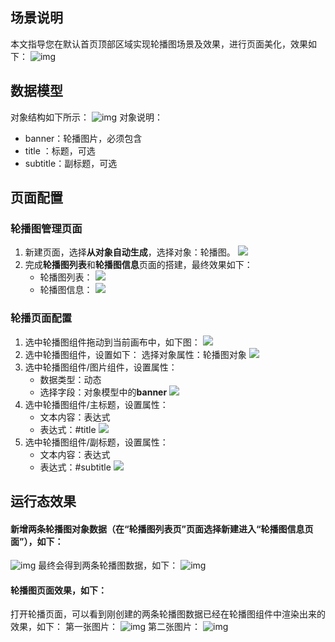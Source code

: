 ## 场景说明

本文指导您在默认首页顶部区域实现轮播图场景及效果，进行页面美化，效果如下：
![img](https://qcloudimg.tencent-cloud.cn/raw/cfeb590a56f012c334d37ef52042cd91.png)




## 数据模型

对象结构如下所示：
![img](https://qcloudimg.tencent-cloud.cn/raw/9ad5a0346cb902a070d8e7380e59a081.png)
对象说明：
- banner：轮播图片，必须包含
- title ：标题，可选
- subtitle：副标题，可选


## 页面配置

### 轮播图管理页面

1. 新建页面，选择**从对象自动生成**，选择对象：轮播图。
![](https://qcloudimg.tencent-cloud.cn/raw/dc190775977786f9ad7f34bf680aee9b.png)
2. 完成**轮播图列表**和**轮播图信息**页面的搭建，最终效果如下：
	- 轮播图列表：
	<img src="https://qcloudimg.tencent-cloud.cn/raw/d713b078e912c83eaec8df7596bebe61.png" ></img>
	- 轮播图信息：
	<img src="https://qcloudimg.tencent-cloud.cn/raw/f4e6cab68e8b4ff4f4011d574b8861c2.png" ></img>

### 轮播页面配置

1. 选中轮播图组件拖动到当前画布中，如下图：
<img src="https://qcloudimg.tencent-cloud.cn/raw/35463682aa82c6565e9c52d42bc1a8de.png"></img>
2. 选中轮播图组件，设置如下：
选择对象属性：轮播图对象
<img src="https://qcloudimg.tencent-cloud.cn/raw/e983f1897a347db4f1aa74a8bcbf7bb7.png"></img>
3. 选中轮播图组件/图片组件，设置属性：
	- 数据类型：动态
	- 选择字段：对象模型中的**banner**
<img src="https://qcloudimg.tencent-cloud.cn/raw/e983f1897a347db4f1aa74a8bcbf7bb7.png"></img>
4. 选中轮播图组件/主标题，设置属性：
	- 文本内容：表达式
	- 表达式：#title
<img src="https://qcloudimg.tencent-cloud.cn/raw/3c434b32351ff44a1d3fbde1b3bd42c1.png"></img>
5. 选中轮播图组件/副标题，设置属性：
	- 文本内容：表达式
	- 表达式：#subtitle
<img src="https://qcloudimg.tencent-cloud.cn/raw/544a90737b679bb843efb4cc6a47ac9c.png"></img>

## 运行态效果

#### 新增两条轮播图对象数据（在“轮播图列表页”页面选择新建进入“轮播图信息页面”），如下：
![img](https://qcloudimg.tencent-cloud.cn/raw/dac9ce2a758b80d6b5f084746bcd3a26.jpg)
最终会得到两条轮播图数据，如下：
![img](https://qcloudimg.tencent-cloud.cn/raw/540a67832c79eb2d66016fd02a144f96.png)


#### 轮播图页面效果，如下：

打开轮播页面，可以看到刚创建的两条轮播图数据已经在轮播图组件中渲染出来的效果，如下：
第一张图片：
![img](https://qcloudimg.tencent-cloud.cn/raw/18feeaa3c590dc001a44fb6abca5cced.png)
第二张图片：
![img](https://qcloudimg.tencent-cloud.cn/raw/87035afb6f017b7175890a9ed95e880f.png)
